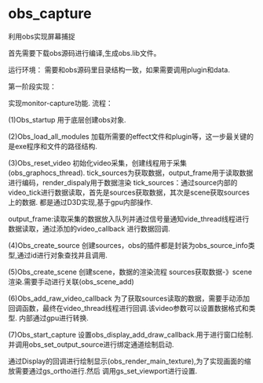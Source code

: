 # obs_capture
利用obs实现屏幕捕捉


首先需要下载obs源码进行编译,生成obs.lib文件。

运行环境：
需要和obs源码里目录结构一致，如果需要调用plugin和data.

第一阶段实现：

实现monitor-capture功能.
流程：

(1)Obs_startup
用于底层创建obs对象.

(2)Obs_load_all_modules
加载所需要的effect文件和plugin等，这一步最关键的是exe程序和文件的路径结构.

(3)Obs_reset_video
初始化video采集，创建线程用于采集(obs_graphocs_thread).
tick_sources为获取数据，output_frame用于读取数据进行编码，render_dispaly用于数据渲染
tick_sources：通过source内部的video_tick进行数据读取，首先是sources获取数据，其次是scene获取sources上的数据.
都是通过D3D实现,基于gpu内部操作.

output_frame:读取采集的数据放入队列并通过信号量通知vide_thread线程进行数据读取，通过添加的video_callback
进行数据回调.

(4)Obs_create_source
创建sources，obs的插件都是封装为obs_source_info类型,通过id进行对象查找并且调用.


(5)Obs_create_scene
创建scene，数据的渲染流程 sources获取数据-》scene渲染.需要手动进行关联(obs_scene_add)


(6)Obs_add_raw_video_callback
为了获取sources读取的数据，需要手动添加回调函数，最终在video_thread线程进行回调.该video参数可以设置数据格式和类型.
内部通过gpu进行转换.


(7)Obs_start_capture
设置obs_display_add_draw_callback.用于进行窗口绘制.并调用obs_set_output_source进行绑定通道绘制启动.

通过Display的回调进行绘制显示(obs_render_main_texture),为了实现画面的缩放需要通过gs_ortho进行.然后
调用gs_set_viewport进行设置.

